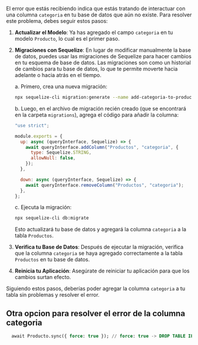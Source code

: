 El error que estás recibiendo indica que estás tratando de interactuar con una columna `categoria` en tu base de datos que aún no existe. Para resolver este problema, debes seguir estos pasos:

1. **Actualizar el Modelo**:
   Ya has agregado el campo `categoria` en tu modelo `Producto`, lo cual es el primer paso.

2. **Migraciones con Sequelize**:
   En lugar de modificar manualmente la base de datos, puedes usar las migraciones de Sequelize para hacer cambios en tu esquema de base de datos. Las migraciones son como un historial de cambios para tu base de datos, lo que te permite moverte hacia adelante o hacia atrás en el tiempo.

   a. Primero, crea una nueva migración:

   ```bash
   npx sequelize-cli migration:generate --name add-categoria-to-producto
   ```

   b. Luego, en el archivo de migración recién creado (que se encontrará en la carpeta `migrations`), agrega el código para añadir la columna:

   ```javascript
   "use strict";

   module.exports = {
     up: async (queryInterface, Sequelize) => {
       await queryInterface.addColumn("Productos", "categoria", {
         type: Sequelize.STRING,
         allowNull: false,
       });
     },

     down: async (queryInterface, Sequelize) => {
       await queryInterface.removeColumn("Productos", "categoria");
     },
   };
   ```

   c. Ejecuta la migración:

   ```bash
   npx sequelize-cli db:migrate
   ```

   Esto actualizará tu base de datos y agregará la columna `categoria` a la tabla `Productos`.

3. **Verifica tu Base de Datos**:
   Después de ejecutar la migración, verifica que la columna `categoria` se haya agregado correctamente a la tabla `Productos` en tu base de datos.

4. **Reinicia tu Aplicación**:
   Asegúrate de reiniciar tu aplicación para que los cambios surtan efecto.

Siguiendo estos pasos, deberías poder agregar la columna `categoria` a tu tabla sin problemas y resolver el error.

## Otra opcion para resolver el error de la columna categoria

```sql
  await Producto.sync({ force: true }); // force: true -> DROP TABLE IF EXISTS
```
